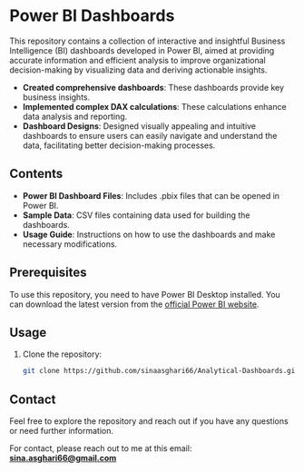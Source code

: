 # Power BI Dashboards

This repository contains a collection of interactive and insightful Business Intelligence (BI) dashboards developed in Power BI, aimed at providing accurate information and efficient analysis to improve organizational decision-making by visualizing data and deriving actionable insights.

- **Created comprehensive dashboards**: These dashboards provide key business insights.
- **Implemented complex DAX calculations**: These calculations enhance data analysis and reporting.
- **Dashboard Designs**: Designed visually appealing and intuitive dashboards to ensure users can easily navigate and understand the data, facilitating better decision-making processes.

## Contents

- **Power BI Dashboard Files**: Includes .pbix files that can be opened in Power BI.
- **Sample Data**: CSV files containing data used for building the dashboards.
- **Usage Guide**: Instructions on how to use the dashboards and make necessary modifications.

## Prerequisites

To use this repository, you need to have Power BI Desktop installed. You can download the latest version from the [official Power BI website](https://powerbi.microsoft.com/).

## Usage

1. Clone the repository:
   ```bash
   git clone https://github.com/sinaasghari66/Analytical-Dashboards.git

## Contact

Feel free to explore the repository and reach out if you have any questions or need further information.

For contact, please reach out to me at this email: **sina.asghari66@gmail.com**
